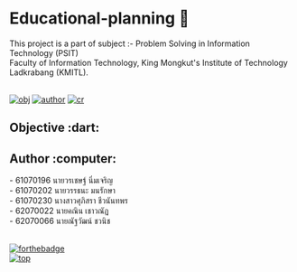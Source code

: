 # Educational-planning :school:
This project is a part of subject :- Problem Solving in Information Technology (PSIT) <br>
Faculty of Information Technology, King Mongkut's Institute of Technology Ladkrabang (KMITL).<br><br>


[![obj](https://img.shields.io/badge/Goto-Objective-red.svg)](#obj)
[![author](https://img.shields.io/badge/Goto-Author-pink.svg)](#author)
[![cr](https://img.shields.io/badge/Goto-Credits-green.svg)](#cr)<br>

<h2 id='obj'>Objective :dart:</h2> 

<h2 id='author'>Author :computer:</h2>
- 61070196 นายวรเชษฐ์ นิ่มเจริญ <br>
- 61070202 นายวรรธนะ มนรักษา <br>
- 61070230 นางสาวศุภิสรา ชีวนันทพร <br>
- 62070022 นายคณิน เชาวณัฏ <br>
- 62070066 นายณัฐวัฒน์ ชวนิช <br><br>

[![forthebadge](https://forthebadge.com/images/badges/made-with-python.svg)](https://www.python.org/downloads/release/python-371/)<br>
[![top](https://img.shields.io/badge/Goto-top-orange.svg?style=for-the-badge)](#top)
